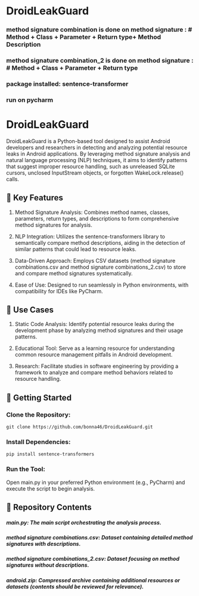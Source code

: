 # DroidLeakGuard
### method signature combination is done on method signature :  # Method + Class + Parameter + Return type+ Method Description
### method signature combination_2 is done on method signature :  # Method + Class + Parameter + Return type

### package installed: sentence-transformer
### run on pycharm

# DroidLeakGuard
DroidLeakGuard is a Python-based tool designed to assist Android developers and researchers in detecting and analyzing potential resource leaks in Android applications. By leveraging method signature analysis and natural language processing (NLP) techniques, it aims to identify patterns that suggest improper resource handling, such as unreleased SQLite cursors, unclosed InputStream objects, or forgotten WakeLock.release() calls.

## :mag_right: Key Features
1) Method Signature Analysis: Combines method names, classes, parameters, return types, and descriptions to form comprehensive method signatures for analysis.

2) NLP Integration: Utilizes the sentence-transformers library to semantically compare method descriptions, aiding in the detection of similar patterns that could lead to resource leaks.

3) Data-Driven Approach: Employs CSV datasets (method signature combinations.csv and method signature combinations_2.csv) to store and compare method signatures systematically.

4) Ease of Use: Designed to run seamlessly in Python environments, with compatibility for IDEs like PyCharm.


## 🧪 Use Cases
1) Static Code Analysis: Identify potential resource leaks during the development phase by analyzing method signatures and their usage patterns.

2) Educational Tool: Serve as a learning resource for understanding common resource management pitfalls in Android development.

3) Research: Facilitate studies in software engineering by providing a framework to analyze and compare method behaviors related to resource handling.


## 🚀 Getting Started
### Clone the Repository:
```
git clone https://github.com/bonna46/DroidLeakGuard.git
```
### Install Dependencies:
```
pip install sentence-transformers
```
### Run the Tool:
Open main.py in your preferred Python environment (e.g., PyCharm) and execute the script to begin analysis.


## 📂 Repository Contents
##### main.py: The main script orchestrating the analysis process.

##### method signature combinations.csv: Dataset containing detailed method signatures with descriptions.

##### method signature combinations_2.csv: Dataset focusing on method signatures without descriptions.

##### android.zip: Compressed archive containing additional resources or datasets (contents should be reviewed for relevance).
